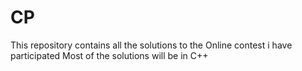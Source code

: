 # CP
This repository contains all the solutions to the Online contest i have participated
Most of the solutions will be in C++
